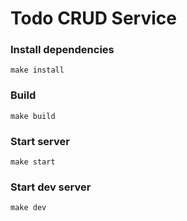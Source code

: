 # Todo CRUD Service

### Install dependencies

```
make install
```

### Build
```
make build
```

### Start server
```
make start
```

### Start dev server
```
make dev
```
